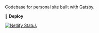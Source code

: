 Codebase for personal site built with Gatsby.

**🚀 Deploy**

[![Netlify Status](https://api.netlify.com/api/v1/badges/a896e835-4bee-4569-8afa-c614a1dd7e13/deploy-status)](https://app.netlify.com/sites/jeffwinegar/deploys)
